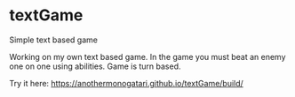 # textGame
Simple text based game

Working on my own text based game. In the game you must beat an enemy one on one using abilities. Game is turn based.

Try it here:
https://anothermonogatari.github.io/textGame/build/

